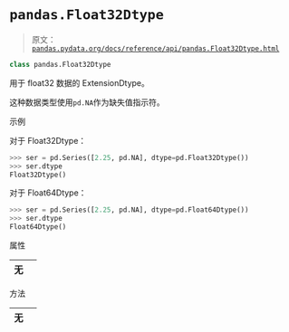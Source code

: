 # `pandas.Float32Dtype`

> 原文：[`pandas.pydata.org/docs/reference/api/pandas.Float32Dtype.html`](https://pandas.pydata.org/docs/reference/api/pandas.Float32Dtype.html)

```py
class pandas.Float32Dtype
```

用于 float32 数据的 ExtensionDtype。

这种数据类型使用`pd.NA`作为缺失值指示符。

示例

对于 Float32Dtype：

```py
>>> ser = pd.Series([2.25, pd.NA], dtype=pd.Float32Dtype())
>>> ser.dtype
Float32Dtype() 
```

对于 Float64Dtype：

```py
>>> ser = pd.Series([2.25, pd.NA], dtype=pd.Float64Dtype())
>>> ser.dtype
Float64Dtype() 
```

属性

| **无** |  |
| --- | --- |

方法

| **无** |  |
| --- | --- |
